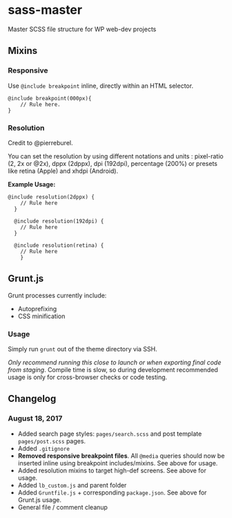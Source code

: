 # sass-master
Master SCSS file structure for WP web-dev projects

## Mixins

### Responsive

Use `@include breakpoint` inline, directly within an HTML selector.

```
@include breakpoint(000px){
	// Rule here.
}
```

### Resolution

Credit to @pierreburel.

You can set the resolution by using different notations and units : pixel-ratio (2, 2x or @2x), dppx (2dppx), dpi (192dpi), percentage (200%) or presets like retina (Apple) and xhdpi (Android).

**Example Usage:**

```
@include resolution(2dppx) {
    // Rule here
  }

  @include resolution(192dpi) {
    // Rule here
  }

  @include resolution(retina) {
  	// Rule here
  	}
```


## Grunt.js

Grunt processes currently include:
* Autoprefixing
* CSS minification

### Usage

Simply run `grunt` out of the theme directory via SSH.

*Only recommend running this close to launch or when exporting final code from staging*. Compile time is slow, so during development recommended usage is only for cross-browser checks or code testing.



## Changelog

### August 18, 2017

* Added search page styles: `pages/search.scss` and post template `pages/post.scss` pages.
* Added `.gitignore`
* **Removed responsive breakpoint files**. All `@media` queries should now be inserted inline using breakpoint includes/mixins. See above for usage.
* Added resolution mixins to target high-def screens. See above for usage.
* Added `lb_custom.js` and parent folder
* Added `Gruntfile.js` + corresponding `package.json`. See above for Grunt.js usage.
* General file / comment cleanup
